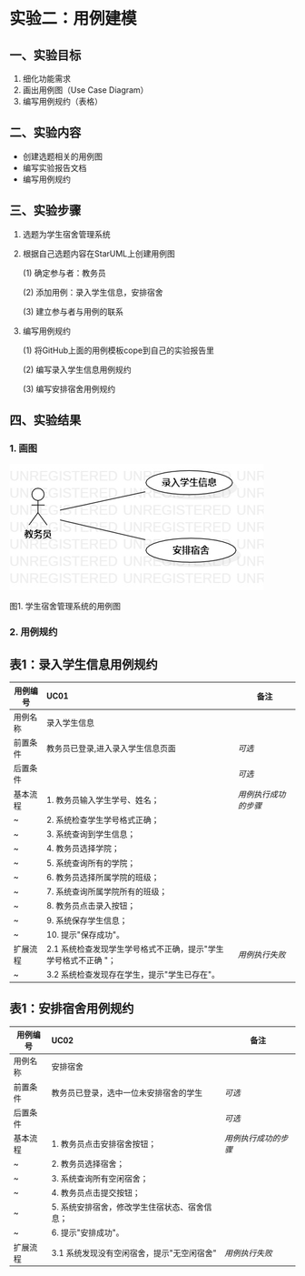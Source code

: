 # 实验二：用例建模

## 一、实验目标

1. 细化功能需求
2. 画出用例图（Use Case Diagram）
3. 编写用例规约（表格）

## 二、实验内容

- 创建选题相关的用例图
- 编写实验报告文档
- 编写用例规约

## 三、实验步骤

1. 选题为学生宿舍管理系统
2. 根据自己选题内容在StarUML上创建用例图

    (1) 确定参与者：教务员
    
    (2) 添加用例：录入学生信息，安排宿舍
    
    (3) 建立参与者与用例的联系

3. 编写用例规约

    (1) 将GitHub上面的用例模板cope到自己的实验报告里
    
    (2) 编写录入学生信息用例规约
    
    (3) 编写安排宿舍用例规约

## 四、实验结果

### 1. 画图

![用例图](./Lab2_UseCaseDiagram.jpg)

图1. 学生宿舍管理系统的用例图


### 2. 用例规约

## 表1：录入学生信息用例规约  

用例编号  | UC01 | 备注  
-|:-|-  
用例名称  | 录入学生信息  |   
前置条件  | 教务员已登录,进入录入学生信息页面   | *可选*   
后置条件  |     | *可选*   
基本流程  | 1. 教务员输入学生学号、姓名；  |*用例执行成功的步骤*   
~| 2. 系统检查学生学号格式正确；  |   
~| 3. 系统查询到学生信息；   |   
~| 4. 教务员选择学院；  |   
~| 5. 系统查询所有的学院；  | 
~| 6. 教务员选择所属学院的班级；  | 
~| 7. 系统查询所属学院所有的班级；  | 
~| 8. 教务员点击录入按钮；  | 
~| 9. 系统保存学生信息；  |  
~| 10. 提示"保存成功"。  | 
扩展流程  | 2.1 系统检查发现学生学号格式不正确，提示"学生学号格式不正确 "；   |*用例执行失败*    
~| 3.2 系统检查发现存在学生，提示"学生已存在"。   |

## 表1：安排宿舍用例规约  

用例编号  | UC02 | 备注  
-|:-|-  
用例名称  | 安排宿舍  |   
前置条件  | 教务员已登录，选中一位未安排宿舍的学生   | *可选*   
后置条件  |    | *可选*   
基本流程  | 1. 教务员点击安排宿舍按钮；  |*用例执行成功的步骤*   
~| 2. 教务员选择宿舍；|
~| 3. 系统查询所有空闲宿舍；|
~| 4. 教务员点击提交按钮；  |   
~| 5. 系统安排宿舍，修改学生住宿状态、宿舍信息；  |  
~| 6. 提示"安排成功"。  | 
扩展流程  | 3.1 系统发现没有空闲宿舍，提示"无空闲宿舍"   |*用例执行失败*   